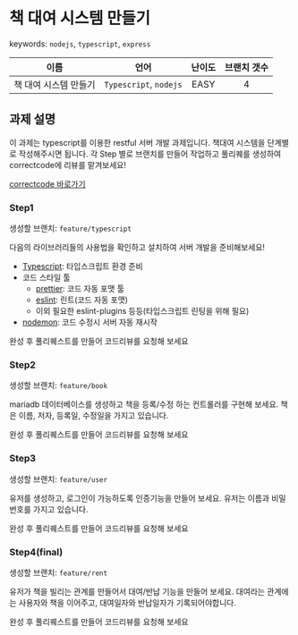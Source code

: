 # 책 대여 시스템 만들기

keywords: `nodejs`, `typescript`, `express`

|이름|언어|난이도|브랜치 갯수|
|:-:|:-:|:-:|:-:|
|책 대여 시스템 만들기|`Typescript`, `nodejs`|EASY|4|

## 과제 설명

이 과제는 typescript를 이용한 restful 서버 개발 과제입니다. 책대여 시스템을 단계별로 작성해주시면 됩니다. 각 Step 별로 브랜치를 만들어 작업하고 풀리퀘를 생성하여 correctcode에 리뷰를 맡겨보세요!

[correctcode 바로가기](https://correctcode.dev)

### Step1

생성할 브랜치: `feature/typescript`

다음의 라이브러리들의 사용법을 확인하고 설치하여 서버 개발을 준비해보세요!

- [Typescript](https://www.npmjs.com/package/typescript): 타입스크립트 환경 준비
- 코드 스타일 툴
  - [prettier](https://www.npmjs.com/package/prettier): 코드 자동 포맷 툴
  - [eslint](https://www.npmjs.com/package/eslint): 린트(코드 자동 포맷)
  - 이외 필요한 eslint-plugins 등등(타입스크립트 린팅을 위해 필요)
- [nodemon](https://www.npmjs.com/package/nodemon): 코드 수정시 서버 자동 재시작

완성 후 풀리퀘스트를 만들어 코드리뷰를 요청해 보세요

### Step2

생성할 브랜치: `feature/book`

mariadb 데이터베이스를 생성하고 책을 등록/수정 하는 컨트롤러를 구현해 보세요. 책은 이름, 저자, 등록일, 수정일을 가지고 있습니다.

완성 후 풀리퀘스트를 만들어 코드리뷰를 요청해 보세요

### Step3

생성할 브랜치: `feature/user`

유저를 생성하고, 로그인이 가능하도록 인증기능을 만들어 보세요. 유저는 이름과 비밀번호를 가지고 있습니다.

완성 후 풀리퀘스트를 만들어 코드리뷰를 요청해 보세요

### Step4(final)

생성할 브랜치: `feature/rent`

유저가 책을 빌리는 관계를 만들어서 대여/반납 기능을 만들어 보세요. 대여라는 관계에는 사용자와 책을 이어주고, 대여일자와 반납일자가 기록되어야합니다.

완성 후 풀리퀘스트를 만들어 코드리뷰를 요청해 보세요
